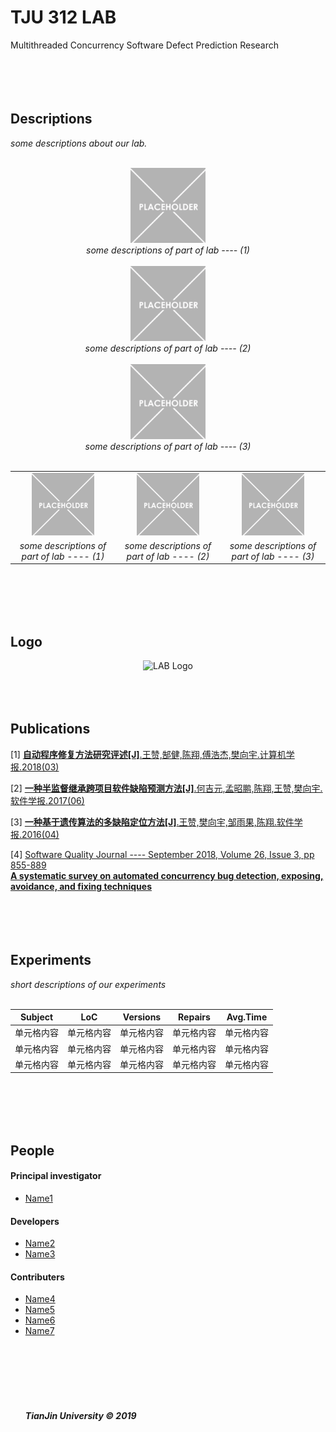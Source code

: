 # TJU 312 LAB  
Multithreaded Concurrency Software Defect Prediction Research  
  <br>
  <br>
  <br>
  <br>
  
## Descriptions  
<i>some descriptions about our lab.</i>  
  <br>
<div align=center><img width="120" height="120" src="/img/img.png" alt="img1"></div>
<div align=center><i>some descriptions of part of lab ---- (1)</i></div>
  <br>
  
<div align=center><img width="120" height="120" src="/img/img.png" alt="img2"></div>
<div align=center><i>some descriptions of part of lab ---- (2)</i></div>
  <br>

<div align=center><img width="120" height="120" src="/img/img.png" alt="img3"></div>
<div align=center><i>some descriptions of part of lab ---- (3)</i></div>
  <br>


<table border="0">
  <tr>
    <td><div align="center"><img width="100" height="100" src="/img/img.png" alt="img1"></div></td>
    <td><div align="center"><img width="100" height="100" src="/img/img.png" alt="img2"></div></td>
    <td><div align="center"><img width="100" height="100" src="/img/img.png" alt="img3"></div></td>
  </tr>
  <tr>
    <td><div align="center"><i>some descriptions of part of lab ---- (1)</div></td>
    <td><div align="center"><i>some descriptions of part of lab ---- (2)</div></td>
    <td><div align="center"><i>some descriptions of part of lab ---- (3)</div></td>
  </tr>
</table>


  <br>
  <br>
  <br>
  <br>

## Logo
<div align="center"><img width="300" height="300" src="https://ss3.bdstatic.com/70cFv8Sh_Q1YnxGkpoWK1HF6hhy/it/u=1967269514,1656276583&fm=26&gp=0.jpg" alt="LAB Logo"/></div>
  <br>
  <br>
  <br>
  
## Publications  
[1] [__自动程序修复方法研究评述[J]__.王赞,郜健,陈翔,傅浩杰,樊向宇.计算机学报.2018(03)](/papers/test)  
  
[2] [__一种半监督继承跨项目软件缺陷预测方法[J]__.何吉元,孟昭鹏,陈翔,王赞,樊向宇.软件学报.2017(06)](/papers/test)  
  
[3] [__一种基于遗传算法的多缺陷定位方法[J]__.王赞,樊向宇,邹雨果,陈翔.软件学报.2016(04)](/papers/test)  
  
[4] [Software Quality Journal ---- September 2018, Volume 26, Issue 3, pp 855-889  
__A systematic survey on automated concurrency bug detection, exposing, avoidance, and fixing techniques__](papers/test)  
  <br>
  <br>
  <br>
  <br>
  
## Experiments  
<i>short descriptions of our experiments</i>  
  <br>
  
 __Subject__ | __LoC__ | __Versions__ | __Repairs__ | __Avg.Time__
 ---- | ---- | ---- | ---- | ----  
 单元格内容  | 单元格内容 | 单元格内容 | 单元格内容 | 单元格内容
 单元格内容  | 单元格内容 | 单元格内容 | 单元格内容 | 单元格内容
 单元格内容  | 单元格内容 | 单元格内容 | 单元格内容 | 单元格内容
  <br>
  <br>
  <br>
  <br>
  
## People  
  
#### Principal investigator  
* [Name1](/people/test)  
  
#### Developers  
* [Name2](/people/test)  
* [Name3](/people/test)  
  
#### Contributers  
* [Name4](/people/test)  
* [Name5](/people/test)  
* [Name6](/people/test)  
* [Name7](/people/test)  
  <br>
  <br>
  <br>
  <br>
  <br>
  <br>
  <br>
<i><strong>TianJin University © 2019</strong></i>  
  

